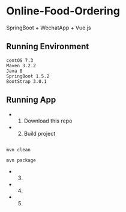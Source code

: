 # Online-Food-Ordering
SpringBoot + WechatApp + Vue.js

## Running Environment

```
centOS 7.3
Maven 3.2.2
Java 8
SpringBoot 1.5.2
BootStrap 3.0.1
```

## Running App
- 1. Download this repo</br>
- 2. Build project
```shell
```
```shell
mvn clean
```
```shell
mvn package
```
- 3. 

- 4. 
  
- 5. 

